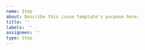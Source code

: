 ```yaml
---
name: Step
about: Describe this issue template's purpose here.
title: ''
labels: ''
assignees: ''
type: Step
---
```



